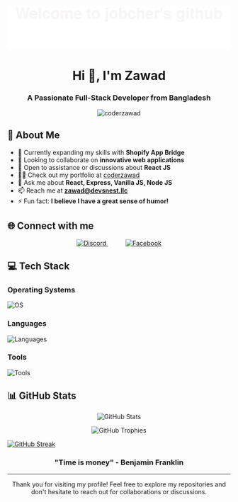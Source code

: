 ![Welcome](https://raw.githubusercontent.com/BEPb/BEPb/5c63fa170d1cbbb0b1974f05a3dbe6aca3f5b7f3/assets/Bottom_up.svg)

<h1 align="center">Hi 👋, I'm Zawad</h1>
<h3 align="center">A Passionate Full-Stack Developer from Bangladesh</h3>

<p align="center">
  <img src="https://komarev.com/ghpvc/?username=coderzawad&label=Profile%20views&color=0e75b6&style=flat" alt="coderzawad" />
</p>

## 🚀 About Me

- 🌱 Currently expanding my skills with **Shopify App Bridge**
- 👯 Looking to collaborate on **innovative web applications**
- 🤝 Open to assistance or discussions about **React JS**
- 👨‍💻 Check out my portfolio at [coderzawad](https://zawad.vercel.app/)
- 💬 Ask me about **React, Express, Vanilla JS, Node JS**
- 📫 Reach me at **zawad@devsnest.llc**
- ⚡ Fun fact: **I believe I have a great sense of humor!**

## 🌐 Connect with me

<p align="center">
  <a href="https://discord.gg/w5Pr89PnV4" target="_blank" style="margin-right: 20px;">
    <img src="https://skillicons.dev/icons?i=discord" alt="Discord" height="40" width="40" />
  </a>
  &nbsp;&nbsp;&nbsp;&nbsp;
  <a href="https://www.facebook.com/profile.php?id=61564040035504" target="_blank">
    <img src="https://raw.githubusercontent.com/gauravghongde/social-icons/9d939e1c5b7ea4a24ac39c3e4631970c0aa1b920/SVG/Color/Facebook.svg" alt="Facebook" height="40" width="40" />
  </a>
</p>

## 💻 Tech Stack

### Operating Systems
![OS](https://skillicons.dev/icons?i=apple,linux)

### Languages
![Languages](https://skillicons.dev/icons?i=js,ts,html,css,bash,python,react,nodejs)

### Tools
![Tools](https://skillicons.dev/icons?i=aftereffects,photoshop,github,git,neovim)

## 📊 GitHub Stats

<p align="center">
  <img src="https://github-readme-stats.vercel.app/api?username=coderzawad&show_icons=true&theme=dark" alt="GitHub Stats" />
</p>

<p align="center">
  <img src="https://github-profile-trophy.vercel.app/?username=coderzawad&theme=onedark&column=4&margin-w=15&margin-h=15" alt="GitHub Trophies" />
</p>

[![GitHub Streak](https://streak-stats.demolab.com?user=coderzawad)](https://git.io/streak-stats)

<h3 align="center">"Time is money" - Benjamin Franklin</h3>

---

<p align="center">
  Thank you for visiting my profile! Feel free to explore my repositories and don't hesitate to reach out for collaborations or discussions.
</p>
